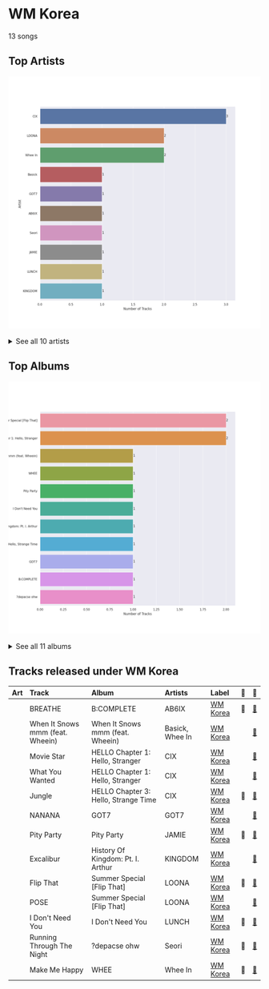# WM Korea

13 songs

## Top Artists

![Bar chart of top 10 artists](../images/labels/wm_korea/artists.png)


<details>
<summary>See all 10 artists</summary>

|   Number of Tracks | Art                                                                                              | Artist   | 🔗                                                           |
|-------------------:|:-------------------------------------------------------------------------------------------------|:---------|:------------------------------------------------------------|
|                  3 | <img src="https://i.scdn.co/image/ab6761610000e5eb70b010582faadbcec8b6774c" alt="" width="50" /> | CIX      | [🔗](https://open.spotify.com/artist/1lHfzEkKmmvdVDDDLKkcsd) |
|                  2 | <img src="https://i.scdn.co/image/ab6761610000e5eb80584436e5726afb70cee7f8" alt="" width="50" /> | LOONA    | [🔗](https://open.spotify.com/artist/52zMTJCKluDlFwMQWmccY7) |
|                  2 | <img src="https://i.scdn.co/image/ab6761610000e5ebbbb19ac3f264dea7cea4c42b" alt="" width="50" /> | Whee In  | [🔗](https://open.spotify.com/artist/0BqRGrwqndrtNkojXiqIzL) |
|                  1 | <img src="https://i.scdn.co/image/ab6761610000e5eb39bf033dbb25e5483994f51c" alt="" width="50" /> | Basick   | [🔗](https://open.spotify.com/artist/7pXKdkQsYFCMG2omRxheJ2) |
|                  1 | <img src="https://i.scdn.co/image/ab6761610000e5ebd90aa536055fe9806b3960e6" alt="" width="50" /> | GOT7     | [🔗](https://open.spotify.com/artist/6nfDaffa50mKtEOwR8g4df) |
|                  1 | <img src="https://i.scdn.co/image/ab6761610000e5ebe069abe9362512bec11f5e13" alt="" width="50" /> | AB6IX    | [🔗](https://open.spotify.com/artist/4y0wFJ5jmCUNRLZfsw1I7g) |
|                  1 | <img src="https://i.scdn.co/image/ab6761610000e5ebbbca2e91d07d2c53e6610570" alt="" width="50" /> | Seori    | [🔗](https://open.spotify.com/artist/2bWTIIQP9zaVc55RaMGu7e) |
|                  1 | <img src="https://i.scdn.co/image/ab6761610000e5ebdbabadb9f03b5b3d5e0241e5" alt="" width="50" /> | JAMIE    | [🔗](https://open.spotify.com/artist/2YXlVLKq3X3soXd2aXUtIT) |
|                  1 | <img src="https://i.scdn.co/image/ab6761610000e5eb529759eb52ec826893164de1" alt="" width="50" /> | LUNCH    | [🔗](https://open.spotify.com/artist/2UVzzx3MOPYV3l6xW2lzBv) |
|                  1 | <img src="https://i.scdn.co/image/ab6761610000e5eb474fcd69ed9914043b30afde" alt="" width="50" /> | KINGDOM  | [🔗](https://open.spotify.com/artist/0p5Ot7c8cFHtS82hd1WBN3) |

</details>


## Top Albums

![Bar chart of top 11 albums in](../images/labels/wm_korea/albums.png)


<details>
<summary>See all 11 albums</summary>

|   Number of Tracks | Art                                                                                              | Album                                | 🔗                                                          |
|-------------------:|:-------------------------------------------------------------------------------------------------|:-------------------------------------|:-----------------------------------------------------------|
|                  2 | <img src="https://i.scdn.co/image/ab67616d0000b2735fe0013ebb4022adc0f042be" alt="" width="50" /> | Summer Special [Flip That]           | [🔗](https://open.spotify.com/album/7odJeHxR62PWP4Cms4GpwB) |
|                  2 | <img src="https://i.scdn.co/image/ab67616d0000b273a359467cf1e245c2cdf5dad5" alt="" width="50" /> | HELLO Chapter 1: Hello, Stranger     | [🔗](https://open.spotify.com/album/73Jw9dKwFV1kF62JFUls3V) |
|                  1 | <img src="https://i.scdn.co/image/ab67616d0000b27390eea4a1744d67c2de3db575" alt="" width="50" /> | When It Snows mmm (feat. Wheein)     | [🔗](https://open.spotify.com/album/5z8FBqt7BCXR6MB5fzy7L3) |
|                  1 | <img src="https://i.scdn.co/image/ab67616d0000b273974662e5de6399232ea61a8d" alt="" width="50" /> | WHEE                                 | [🔗](https://open.spotify.com/album/4BLxIwHfv87WeOQ9A4sm9E) |
|                  1 | <img src="https://i.scdn.co/image/ab67616d0000b273682ac678746ad21b6b799950" alt="" width="50" /> | Pity Party                           | [🔗](https://open.spotify.com/album/2yMHiLYBnrMsdUCUL3bFkU) |
|                  1 | <img src="https://i.scdn.co/image/ab67616d0000b273f007ee1c134806d3ec34c83e" alt="" width="50" /> | I Don't Need You                     | [🔗](https://open.spotify.com/album/6W4mS8VsOi2WAkkMuh9SJ9) |
|                  1 | <img src="https://i.scdn.co/image/ab67616d0000b27384e03542ff0782ce11bbe8f6" alt="" width="50" /> | History Of Kingdom: Pt. I. Arthur    | [🔗](https://open.spotify.com/album/1R84dnzp7NRkcbd2HFihGe) |
|                  1 | <img src="https://i.scdn.co/image/ab67616d0000b2737694471cc29815e2b3864637" alt="" width="50" /> | HELLO Chapter 3: Hello, Strange Time | [🔗](https://open.spotify.com/album/6w3QkgYGtf6LfiWb5iCYc1) |
|                  1 | <img src="https://i.scdn.co/image/ab67616d0000b27378672dc9ecfb1a2e87501284" alt="" width="50" /> | GOT7                                 | [🔗](https://open.spotify.com/album/3vIVsuFU7ZKCwKB2Yri8lM) |
|                  1 | <img src="https://i.scdn.co/image/ab67616d0000b273addef7fad07f17acdf7d6b98" alt="" width="50" /> | B:COMPLETE                           | [🔗](https://open.spotify.com/album/5cxJNT3zQw9kvJ0wpwWY7V) |
|                  1 | <img src="https://i.scdn.co/image/ab67616d0000b273ffd2d252ce504dac86a25efc" alt="" width="50" /> | ?depacse ohw                         | [🔗](https://open.spotify.com/album/0srUbfZOMUBwUitQGQeUca) |

</details>


## Tracks released under WM Korea

| Art                                                                                              | Track                            | Album                                | Artists         | Label                   | 💚   | 🔗                                                          |
|:-------------------------------------------------------------------------------------------------|:---------------------------------|:-------------------------------------|:----------------|:------------------------|:----|:-----------------------------------------------------------|
| <img src="https://i.scdn.co/image/ab67616d0000b273addef7fad07f17acdf7d6b98" alt="" width="50" /> | BREATHE                          | B:COMPLETE                           | AB6IX           | [WM Korea](wm_korea.md) | 💚   | [🔗](https://open.spotify.com/track/4XbyRgWe6yU4wE6WShdTEs) |
| <img src="https://i.scdn.co/image/ab67616d0000b27390eea4a1744d67c2de3db575" alt="" width="50" /> | When It Snows mmm (feat. Wheein) | When It Snows mmm (feat. Wheein)     | Basick, Whee In | [WM Korea](wm_korea.md) |     | [🔗](https://open.spotify.com/track/5p4nVbbKRDASNjHNI5HvOV) |
| <img src="https://i.scdn.co/image/ab67616d0000b273a359467cf1e245c2cdf5dad5" alt="" width="50" /> | Movie Star                       | HELLO Chapter 1: Hello, Stranger     | CIX             | [WM Korea](wm_korea.md) |     | [🔗](https://open.spotify.com/track/65pVi11JqwSZqUuYAqLP36) |
| <img src="https://i.scdn.co/image/ab67616d0000b273a359467cf1e245c2cdf5dad5" alt="" width="50" /> | What You Wanted                  | HELLO Chapter 1: Hello, Stranger     | CIX             | [WM Korea](wm_korea.md) |     | [🔗](https://open.spotify.com/track/76dpiZihYVl5VbiHNjVj5l) |
| <img src="https://i.scdn.co/image/ab67616d0000b2737694471cc29815e2b3864637" alt="" width="50" /> | Jungle                           | HELLO Chapter 3: Hello, Strange Time | CIX             | [WM Korea](wm_korea.md) | 💚   | [🔗](https://open.spotify.com/track/0QyLYuhCdzwVk9OkmvwAjh) |
| <img src="https://i.scdn.co/image/ab67616d0000b27378672dc9ecfb1a2e87501284" alt="" width="50" /> | NANANA                           | GOT7                                 | GOT7            | [WM Korea](wm_korea.md) |     | [🔗](https://open.spotify.com/track/2tEMbypmvYhf84mzVbhxwZ) |
| <img src="https://i.scdn.co/image/ab67616d0000b273682ac678746ad21b6b799950" alt="" width="50" /> | Pity Party                       | Pity Party                           | JAMIE           | [WM Korea](wm_korea.md) | 💚   | [🔗](https://open.spotify.com/track/3hmjSgK0gSytIf3sbCFShk) |
| <img src="https://i.scdn.co/image/ab67616d0000b27384e03542ff0782ce11bbe8f6" alt="" width="50" /> | Excalibur                        | History Of Kingdom: Pt. I. Arthur    | KINGDOM         | [WM Korea](wm_korea.md) |     | [🔗](https://open.spotify.com/track/5uNEmROkf5izWfrQ9oLvAQ) |
| <img src="https://i.scdn.co/image/ab67616d0000b2735fe0013ebb4022adc0f042be" alt="" width="50" /> | Flip That                        | Summer Special [Flip That]           | LOONA           | [WM Korea](wm_korea.md) | 💚   | [🔗](https://open.spotify.com/track/7cHXwaBnIBFUPuP376z07E) |
| <img src="https://i.scdn.co/image/ab67616d0000b2735fe0013ebb4022adc0f042be" alt="" width="50" /> | POSE                             | Summer Special [Flip That]           | LOONA           | [WM Korea](wm_korea.md) |     | [🔗](https://open.spotify.com/track/2BdGXQ4MjeYCZ9JNte85Q4) |
| <img src="https://i.scdn.co/image/ab67616d0000b273f007ee1c134806d3ec34c83e" alt="" width="50" /> | I Don't Need You                 | I Don't Need You                     | LUNCH           | [WM Korea](wm_korea.md) | 💚   | [🔗](https://open.spotify.com/track/5I9mKWUEM2RICe6QJ26PyM) |
| <img src="https://i.scdn.co/image/ab67616d0000b273ffd2d252ce504dac86a25efc" alt="" width="50" /> | Running Through The Night        | ?depacse ohw                         | Seori           | [WM Korea](wm_korea.md) | 💚   | [🔗](https://open.spotify.com/track/3UZ46DvXvB2R7sBUZornlv) |
| <img src="https://i.scdn.co/image/ab67616d0000b273974662e5de6399232ea61a8d" alt="" width="50" /> | Make Me Happy                    | WHEE                                 | Whee In         | [WM Korea](wm_korea.md) | 💚   | [🔗](https://open.spotify.com/track/6ry670EtSALRt1yd0W0wca) |
